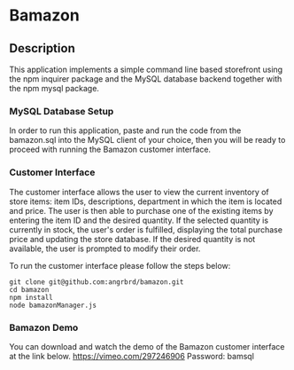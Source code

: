 # Bamazon

## Description
This application implements a simple command line based storefront using the npm inquirer package and the MySQL database backend together with the npm mysql package. 

### MySQL Database Setup
In order to run this application, paste and run the code from the bamazon.sql into the MySQL client of your choice, then you will be ready to proceed with running the Bamazon customer interface.

### Customer Interface
The customer interface allows the user to view the current inventory of store items: item IDs, descriptions, department in which the item is located and price. The user is then able to purchase one of the existing items by entering the item ID and the desired quantity. If the selected quantity is currently in stock, the user's order is fulfilled, displaying the total purchase price and updating the store database. If the desired quantity is not available, the user is prompted to modify their order.

To run the customer interface please follow the steps below:

	git clone git@github.com:angrbrd/bamazon.git
	cd bamazon
	npm install
	node bamazonManager.js

### Bamazon Demo
You can download and watch the demo of the Bamazon customer interface at the link below. 
https://vimeo.com/297246906
Password: bamsql


